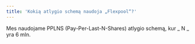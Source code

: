 ```yaml
---
title: 'Kokią atlygio schemą naudoja „Flexpool“?'
---
```


Mes naudojame PPLNS (Pay-Per-Last-N-Shares) atlygio schemą, kur _ N _ yra 6 mln.
